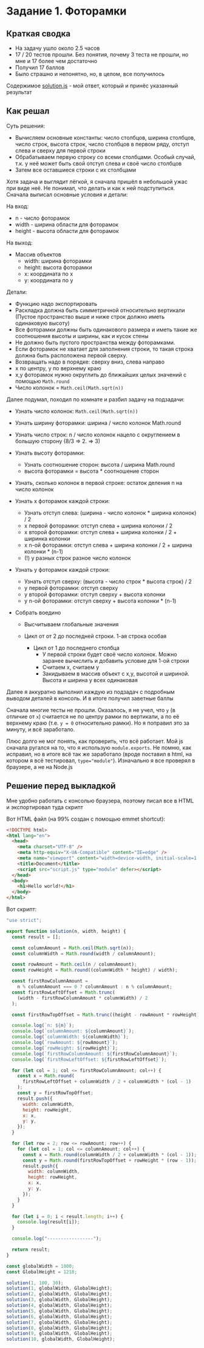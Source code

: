 # Задание 1. Фоторамки

## Краткая сводка

- На задачу ушло около 2.5 часов
- 17 / 20 тестов прошли. Без понятия, почему 3 теста не прошли, но мне и 17 более чем достаточно
- Получил 17 баллов
- Было страшно и непонятно, но, в целом, все получилось

Содержимое [solution.js](./solution.js) - мой ответ, который и принёс указанный результат

## Как решал

Суть решения:

- Вычисляем основные константы: число столбцов, ширина столбцов, число строк, высота строк, число столбцов в первом ряду, отступ слева и сверху для первой строки
- Обрабатываем первую строку со всеми столбцами. Особый случай, т.к. у неё может быть свой отступ слева и своё число столбцов
- Затем все оставшиеся строки с их столбцами

Хотя задача и выглядит лёгкой, я сначала пришёл в небольшой ужас при виде неё. Не понимал, что делать и как к ней подступиться. Сначала выписал основные условия и детали:

На вход:

- n - число фоторамок
- width - ширина области для фоторамок
- height - высота области для фоторамок

На выход:

- Массив объектов
  - width: ширина фоторамки
  - height: высота фоторамки
  - x: координата по x
  - y: координата по y

Детали:

- Функцию надо экспортировать
- Раскладка должна быть симметричной относительно вертикали (Пустое пространство выше и ниже строк должно иметь одинаковую высоту)
- Все фоторамки должны быть одинакового размера и иметь такие же соотношения высоты и ширины, как и кусок стены
- Не должно быть пустого пространства между фоторамками.
- Если фоторамок не хватает для заполнения строки, то такая строка должна быть расположена первой сверху.
- Возвращать надо в порядке: сверху вниз, слева направо
- x по центру, y по верхнему краю
- x,y фоторамок нужно округлить до ближайших целых значений с помощью `Math.round`
- Число колонок = `Math.ceil(Math.sqrt(n))`

Далее подумал, походил по комнате и разбил задачу на подзадачи:

- Узнать число колонок: `Math.ceil(Math.sqrt(n))`

* Узнать ширину фоторамки: ширина / число колонок Math.round

* Узнать число строк: n / число колонок нацело с округлением в большую сторону (8/3 => 2. => 3)
* Узнать высоту фоторамки:

  - Узнать соотношение сторон: высота / ширина Math.round
  - высота фоторамки = высота \* соотношение сторон

* Узнать, сколько колонок в первой строке: остаток деления n на число колонок

- Узнать x фоторамок каждой строки:

  - Узнать отступ слева: (ширина - число колонок \* ширина колонок) / 2
  - x первой фоторамки: отступ слева + ширина колонки / 2
  - x второй фоторамки: отступ слева + ширина колонки / 2 + ширинка колонки
  - x n-ой фоторамки: отступ слева + ширина колонки / 2 + ширина колонки \* (n-1)
  - (!) у разных строк разное число колонок

- Узнать y фоторамок каждой строки:

  - Узнать отступ сверху: (высота - число строк \* высота строк) / 2
  - y первой фоторамки: отступ сверху
  - y второй фоторамки: отступ сверху + высота колонки
  - y n-ой фоторамки: отступ сверху + высота колонки \* (n-1)

- Собрать воедино

  - Высчитываем глобальные значения
  - Цикл от от 2 до последней строки. 1-ая строка особая

    - Цикл от 1 до последнего столбца
      - У первой строки будет своё число колонок. Можно заранее вычислить и добавить условие для 1-ой строки
      - Считаем x, считаем y
      - Закидываем в массив объект с x,y, высотой и шириной. Высота и ширина у всех одинаковая

Далее я аккуратно выполнил каждую из подзадач с подробным выводом деталей в консоль. И в итоге получил заветные баллы

Сначала многие тесты не прошли. Оказалось, я не учел, что `y` (в отличие от `x`) считается не по центру рамки по вертикали, а по её верхнему краю (т.е. `y = 0` относительно рамки). Но я поправил это за минуту, и всё заработало.

Плюс долго не мог понять, как проверить, что всё работает. Мой js сначала ругался на то, что я использую `module.exports`. Не помню, как исправил, но в итоге всё так же заработало (вроде поставил в html, на котором я всё тестировал, `type="module"`). Изначально я все проверял в браузере, а не на Node.js

## Решение перед выкладкой

Мне удобно работать с консолью браузера, поэтому писал все в HTML и экспортировал туда скрипт

Вот HTML файл (на 99% создан с помощью emmet shortcut):

```html
<!DOCTYPE html>
<html lang="en">
  <head>
    <meta charset="UTF-8" />
    <meta http-equiv="X-UA-Compatible" content="IE=edge" />
    <meta name="viewport" content="width=device-width, initial-scale=1.0" />
    <title>Document</title>
    <script src="script.js" type="module" defer></script>
  </head>
  <body>
    <h1>Hello world!</h1>
  </body>
</html>
```

Вот скрипт:

```js
"use strict";

export function solution(n, width, height) {
  const result = [];

  const columnAmount = Math.ceil(Math.sqrt(n));
  const columnWidth = Math.round(width / columnAmount);

  const rowAmount = Math.ceil(n / columnAmount);
  const rowHeight = Math.round((columnWidth * height) / width);

  const firstRowColumnAmount =
    n % columnAmount === 0 ? columnAmount : n % columnAmount;
  const firstRowLeftOffset = Math.trunc(
    (width - firstRowColumnAmount * columnWidth) / 2
  );

  const firstRowTopOffset = Math.trunc((height - rowAmount * rowHeight) / 2);

  console.log(`n: ${n}`);
  console.log(`columnAmount: ${columnAmount}`);
  console.log(`columnWidth: ${columnWidth}`);
  console.log(`rowAmount: ${rowAmount}`);
  console.log(`rowHeight: ${rowHeight}`);
  console.log(`firstRowColumnAmount: ${firstRowColumnAmount}`);
  console.log(`firstRowLeftOffset: ${firstRowLeftOffset}`);

  for (let col = 1; col <= firstRowColumnAmount; col++) {
    const x = Math.round(
      firstRowLeftOffset + columnWidth / 2 + columnWidth * (col - 1)
    );
    const y = firstRowTopOffset;
    result.push({
      width: columnWidth,
      height: rowHeight,
      x: x,
      y: y,
    });
  }

  for (let row = 2; row <= rowAmount; row++) {
    for (let col = 1; col <= columnAmount; col++) {
      const x = Math.round(columnWidth / 2 + columnWidth * (col - 1));
      const y = Math.round(firstRowTopOffset + rowHeight * (row - 1));
      result.push({
        width: columnWidth,
        height: rowHeight,
        x: x,
        y: y,
      });
    }
  }

  for (let i = 0; i < result.length; i++) {
    console.log(result[i]);
  }

  console.log("-----------------");

  return result;
}

const globalWidth = 1000;
const GlobalHeight = 1218;

solution(1, 100, 30);
solution(1, globalWidth, GlobalHeight);
solution(2, globalWidth, GlobalHeight);
solution(3, globalWidth, GlobalHeight);
solution(4, globalWidth, GlobalHeight);
solution(5, globalWidth, GlobalHeight);
solution(6, globalWidth, GlobalHeight);
solution(7, globalWidth, GlobalHeight);
solution(8, globalWidth, GlobalHeight);
solution(9, globalWidth, GlobalHeight);
solution(10, globalWidth, GlobalHeight);
```
